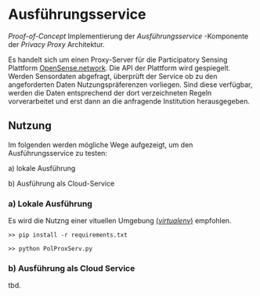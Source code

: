 # Ausführungsservice
_Proof-of-Concept_ Implementierung der _Ausführungsservice_ -Komponente der _Privacy Proxy_ Architektur.

Es handelt sich um einen Proxy-Server für die Participatory Sensing Plattform [OpenSense.network](opensense.network). Die API der Plattform wird gespiegelt. Werden Sensordaten abgefragt, überprüft der Service ob zu den angeforderten Daten Nutzungspräferenzen vorliegen. Sind diese verfügbar, werden die Daten entsprechend der dort verzeichneten Regeln vorverarbeitet und erst dann an die anfragende Institution herausgegeben.

## Nutzung

Im folgenden werden mögliche Wege aufgezeigt, um den Ausführungsservice zu testen:

a) lokale Ausführung

b) Ausführung als Cloud-Service

### a) Lokale Ausführung
Es wird die Nutzng einer vituellen Umgebung [(_virtualenv_)](https://www.dpunkt.de/common/leseproben//12951/2_Ihre%20Entwicklungsumgebung.pdf#page=15) empfohlen.

    >> pip install -r requirements.txt

    >> python PolProxServ.py

### b) Ausführung als Cloud Service
tbd.

